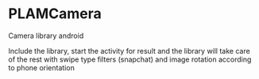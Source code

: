 # PLAMCamera
Camera library android

Include the library, start the activity for result and the library will take care of the rest with swipe type filters (snapchat) and image rotation according to phone orientation
